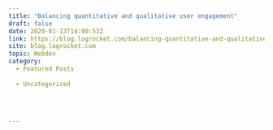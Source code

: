 ```yaml
---
title: "Balancing quantitative and qualitative user engagement"
draft: false
date: 2020-01-13T14:00:53Z
link: https://blog.logrocket.com/balancing-quantitative-and-qualitative-user-engagement/?utm_medium=RSS&utm_source=hune
site: blog.logrocket.com
topic: Webdev
category:
  - Featured Posts
  
  - Uncategorized
  
   
  

---
```

